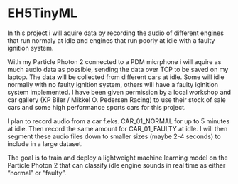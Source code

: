 # EH5TinyML
In this project i will aquire data by recording the audio of different engines that run normaly at idle and engines that run poorly at idle with a faulty ignition system.

With my Particle Photon 2 connected to a PDM micrphone i will aquire as much audio data as possible, sending the data over TCP to be saved on my laptop.
The data will be collected from different cars at idle. Some will idle normally with no faulty ignition system, others will have a faulty iginition system implemented.
I have been given permission by a local workshop and car gallery (KP Biler / Mikkel O. Pedersen Racing) to use their stock of sale cars and some high performance sports cars for this project. 

I plan to record audio from a car f.eks. CAR_01_NORMAL for up to 5 minutes at idle. Then record the same amount for CAR_01_FAULTY at idle.
I will then segment these audio files down to smaller sizes (maybe 2-4 seconds) to include in a large dataset.

The goal is to train and deploy a lightweight machine learning model on the Particle Photon 2 that can classify idle engine sounds in real time as either “normal” or “faulty”.
